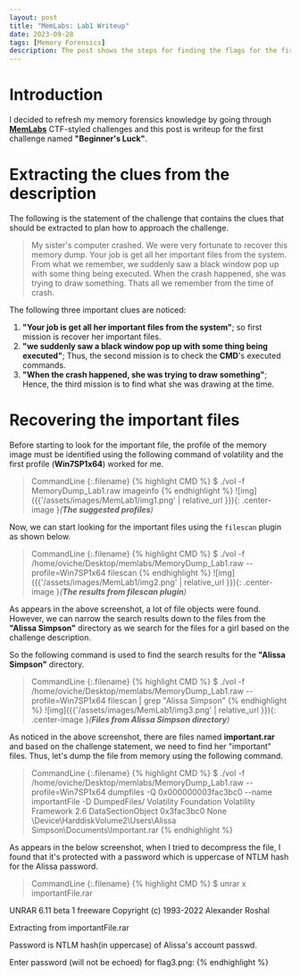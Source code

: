 ```yaml
---
layout: post
title: "MemLabs: Lab1 Writeup"
date: 2023-09-28
tags: [Memory Forensics] 
description: The post shows the steps for finding the flags for the first challenge of MemLabs.
---
```


# Introduction

I decided to refresh my memory forensics knowledge by going through [**MemLabs**](https://github.com/stuxnet999/MemLabs) CTF-styled challenges and this post is writeup for the first challenge named **"Beginner's Luck"**. 

# Extracting the clues from the description

The following is the statement of the challenge that contains the clues that should be extracted to plan how to approach the challenge.

> My sister's computer crashed. We were very fortunate to recover this memory dump. Your job is get all her important files from the system. From what we remember, we suddenly saw a black window pop up with some thing being executed. When the crash happened, she was trying to draw something. Thats all we remember from the time of crash.

The following three important clues are noticed:

1. **"Your job is get all her important files from the system"**; so first mission is recover her important files.
2. **"we suddenly saw a black window pop up with some thing being executed"**; Thus, the second mission is to check the **CMD**'s executed commands.
3. **"When the crash happened, she was trying to draw something"**; Hence, the third mission is to find what she was drawing at the time.

# Recovering the important files 

Before starting to look for the important file, the profile of the memory image must be identified using the following command of volatility and the first profile (**Win7SP1x64**) worked for me.

> CommandLine 
{:.filename}
{% highlight CMD %}
$ ./vol -f MemoryDump_Lab1.raw imageinfo
{% endhighlight %}
![img]({{'/assets/images/MemLab1/img1.png' | relative_url }}){: .center-image }*(**The suggested profiles**)*

Now, we can start looking for the important files using the `filescan` plugin as shown below.

> CommandLine 
{:.filename}
{% highlight CMD %}
$ ./vol -f /home/oviche/Desktop/memlabs/MemoryDump_Lab1.raw --profile=Win7SP1x64 filescan
{% endhighlight %}
![img]({{'/assets/images/MemLab1/img2.png' | relative_url }}){: .center-image }*(**The results from filescan plugin**)*

As appears in the above screenshot, a lot of file objects were found. However, we can narrow the search results down to the files from the **"Alissa Simpson"** directory as we search for the files for a girl based on the challenge description.

So the following command is used to find the search results for the **"Alissa Simpson"** directory.
> CommandLine 
{:.filename}
{% highlight CMD %}
$ ./vol -f /home/oviche/Desktop/memlabs/MemoryDump_Lab1.raw --profile=Win7SP1x64 filescan | grep "Alissa Simpson"
{% endhighlight %}
![img]({{'/assets/images/MemLab1/img3.png' | relative_url }}){: .center-image }*(**Files from Alissa Simpson directory**)*

As noticed in the above screenshot, there are files named **important.rar** and based on the challenge statement, we need to find her "important" files. Thus, let's dump the file from memory using the following command.
> CommandLine 
{:.filename}
{% highlight CMD %}
$ ./vol -f /home/oviche/Desktop/memlabs/MemoryDump_Lab1.raw --profile=Win7SP1x64 dumpfiles -Q 0x000000003fac3bc0 --name importantFile -D DumpedFiles/
Volatility Foundation Volatility Framework 2.6
DataSectionObject 0x3fac3bc0   None   \Device\HarddiskVolume2\Users\Alissa Simpson\Documents\Important.rar
{% endhighlight %}

As appears in the below screenshot, when I tried to decompress the file, I found that it's protected with a password which is uppercase of NTLM hash for the Alissa password.

> CommandLine 
{:.filename}
{% highlight CMD %}
$ unrar x importantFile.rar

UNRAR 6.11 beta 1 freeware      Copyright (c) 1993-2022 Alexander Roshal

Extracting from importantFile.rar

Password is NTLM hash(in uppercase) of Alissa's account passwd.

Enter password (will not be echoed) for flag3.png:
{% endhighlight %}

  


